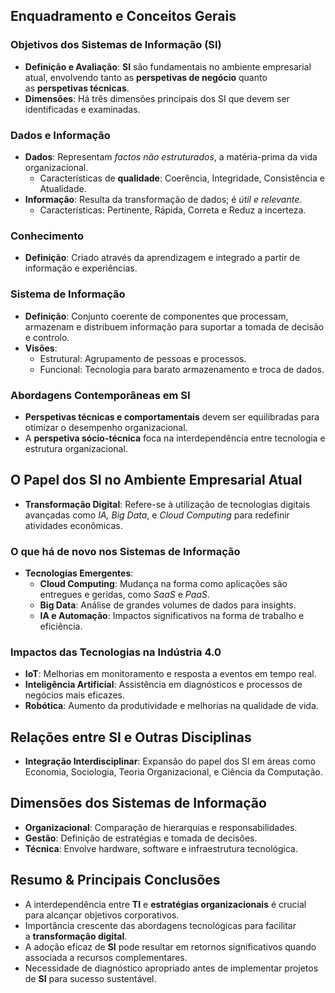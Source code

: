 ## Enquadramento e Conceitos Gerais

### Objetivos dos Sistemas de Informação (SI)

- **Definição e Avaliação**: **SI** são fundamentais no ambiente empresarial atual, envolvendo tanto as **perspetivas de negócio** quanto as **perspetivas técnicas**.
- **Dimensões**: Há três dimensões principais dos SI que devem ser identificadas e examinadas.

### Dados e Informação

- **Dados**: Representam _factos não estruturados_, a matéria-prima da vida organizacional.    
    - Características de **qualidade**: Coerência, Integridade, Consistência e Atualidade.
- **Informação**: Resulta da transformação de dados; é _útil e relevante_.
    - Características: Pertinente, Rápida, Correta e Reduz a incerteza.

### Conhecimento
- **Definição**: Criado através da aprendizagem e integrado a partir de informação e experiências.

### Sistema de Informação
- **Definição**: Conjunto coerente de componentes que processam, armazenam e distribuem informação para suportar a tomada de decisão e controlo.
- **Visões**:
    - Estrutural: Agrupamento de pessoas e processos.
    - Funcional: Tecnologia para barato armazenamento e troca de dados.

### Abordagens Contemporâneas em SI

- **Perspetivas técnicas e comportamentais** devem ser equilibradas para otimizar o desempenho organizacional.
- A **perspetiva sócio-técnica** foca na interdependência entre tecnologia e estrutura organizacional.
## O Papel dos SI no Ambiente Empresarial Atual

- **Transformação Digital**: Refere-se à utilização de tecnologias digitais avançadas como _IA, Big Data_, e _Cloud Computing_ para redefinir atividades econômicas.

### O que há de novo nos Sistemas de Informação

- **Tecnologias Emergentes**:
    - **Cloud Computing**: Mudança na forma como aplicações são entregues e geridas, como _SaaS_ e _PaaS_.
    - **Big Data**: Análise de grandes volumes de dados para insights.
    - **IA e Automação**: Impactos significativos na forma de trabalho e eficiência.
### Impactos das Tecnologias na Indústria 4.0

- **IoT**: Melhorias em monitoramento e resposta a eventos em tempo real.
- **Inteligência Artificial**: Assistência em diagnósticos e processos de negócios mais eficazes.
- **Robótica**: Aumento da produtividade e melhorias na qualidade de vida.

## Relações entre SI e Outras Disciplinas

- **Integração Interdisciplinar**: Expansão do papel dos SI em áreas como Economia, Sociologia, Teoria Organizacional, e Ciência da Computação.

## Dimensões dos Sistemas de Informação

- **Organizacional**: Comparação de hierarquias e responsabilidades.
- **Gestão**: Definição de estratégias e tomada de decisões.
- **Técnica**: Envolve hardware, software e infraestrutura tecnológica.

## Resumo & Principais Conclusões

- A interdependência entre **TI** e **estratégias organizacionais** é crucial para alcançar objetivos corporativos.
- Importância crescente das abordagens tecnológicas para facilitar a **transformação digital**.
- A adoção eficaz de **SI** pode resultar em retornos significativos quando associada a recursos complementares.
- Necessidade de diagnóstico apropriado antes de implementar projetos de **SI** para sucesso sustentável.